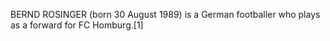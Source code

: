 BERND ROSINGER (born 30 August 1989) is a German footballer who plays as a forward for FC Homburg.[1]
